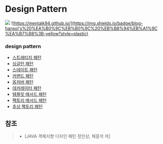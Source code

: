 # Design Pattern

![](https://img.shields.io/badge/SW-DesignPattern-green?style=plastic)
![https://mentalk94.github.io/](https://img.shields.io/badge/blog-hansol's%20%EA%B0%9C%EB%B0%9C%20%EB%B8%94%EB%A1%9C%EA%B7%B8%3B-yellow?style=plastic)

### design pattern 
* [스트래티지 패턴](https://mentalk94.github.io/designpattern/2020/06/11/StrategyPattern.html)
* [싱글턴 패턴](https://mentalk94.github.io/designpattern/2020/06/10/SingletonPattern.html)
* [스테이트 패턴](https://mentalk94.github.io/designpattern/2020/06/10/StatePattern.html)
* [커맨드 패턴](https://mentalk94.github.io/designpattern/2020/06/15/CommandPattern.html)
* [옵저버 패턴](https://mentalk94.github.io/designpattern/2020/06/21/ObserverPattern.html)
* [데커레이터 패턴]()
* [템플릿 메서드 패턴](https://mentalk94.github.io/designpattern/2020/06/12/TemplateMethodPattern.html)
* [팩토리 메서드 패턴]()
* [추상 팩토리 패턴]()

## 참조
> - [JAVA 객체지향 디자인 패턴 정인상, 채흥석 저]